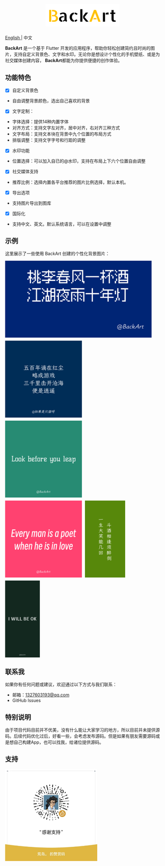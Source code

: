 <h1 align="center">
    <img src="images/brand.png" alt="Higress" width="240" height="72.5">
  <br>
<!--   Easily create personalized background images -->
</h1>

<p>
   <a href="README_EN.md"> English <a/> | 中文
</p>
     
**BackArt** 是一个基于 Flutter
开发的应用程序，帮助你轻松创建简约且时尚的图片，支持自定义背景色、文字和水印。无论你是想设计个性化的手机壁纸、或是为社交媒体创建内容，
**BackArt**都能为你提供便捷的创作体验。

## 功能特色

- [x] 自定义背景色

* 自由调整背景颜色，选出自己喜欢的背景

- [x] 文字定制：

* 字体选择：提供14种内置字体
* 对齐方式：支持文字左对齐，居中对齐，右对齐三种方式
* 文字布局：支持文本块在背景中九个位置的布局方式
* 排版调整：支持文字字号和行距的调整

- [x] 水印功能

* 位置选择：可以加入自已的@水印，支持在布局上下六个位置自由调整

- [x] 社交媒体支持

* 推荐比例：选择内置各平台推荐的图片比例选择，默认本机。

- [x] 导出选项

* 支持图片导出到图库

- [x] 国际化

* 支持中文、英文。默认系统语言，可以在设置中调整

## 示例

这里展示了一些使用 BackArt 创建的个性化背景图片：

<div style="display: flex; flex-wrap: wrap; gap: 10px;">
  <img src="images/back_art_Color(0xff002574).jpg" height="250px" alt="Color 1">
  <img src="images/back_art_Color(0xff002c58) (2).jpg" height="250px" alt="Color 2">
  <img src="images/back_art_Color(0xff278b74).jpg" height="250px" alt="Color 4">
<img src="images/back_art_Color(0xffff426f).jpg" height="250px" alt="Color 6">
  <img src="images/back_art_Color(0xff58880b).jpg" height="250px" alt="Color 5">
 <img src="images/back_art_Color(0xff13291f).jpg" height="250px" alt="Color 3">
</div>



## 联系我

如果你有任何问题或建议，欢迎通过以下方式与我们联系：

* 邮箱：<a href="mailto:1327603193@qq.com">1327603193@qq.com</a>
* GitHub Issues

## 特别说明

由于项目代码目前并不优美，没有什么能让大家学习的地方，所以目前并未提供源码。后续代码优化过后，好看一些，会考虑发布源码。但是如果有朋友需要源码或是想自己构建App，也可以找我，给诸位提供源码。

## 支持

<img src="images/wxsp.jpg" width="300px">

